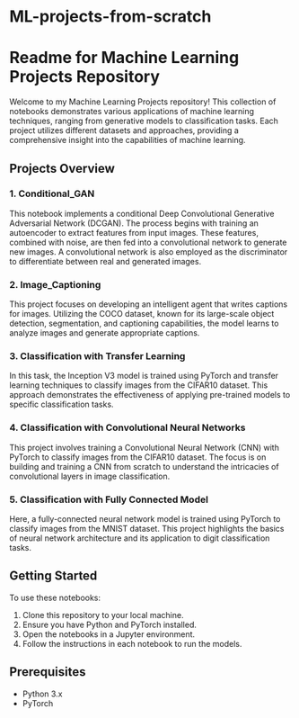 # ML-projects-from-scratch

# Readme for Machine Learning Projects Repository

Welcome to my Machine Learning Projects repository! This collection of notebooks demonstrates various applications of machine learning techniques, ranging from generative models to classification tasks. Each project utilizes different datasets and approaches, providing a comprehensive insight into the capabilities of machine learning.

## Projects Overview

### 1. Conditional_GAN
This notebook implements a conditional Deep Convolutional Generative Adversarial Network (DCGAN). The process begins with training an autoencoder to extract features from input images. These features, combined with noise, are then fed into a convolutional network to generate new images. A convolutional network is also employed as the discriminator to differentiate between real and generated images.

### 2. Image_Captioning
This project focuses on developing an intelligent agent that writes captions for images. Utilizing the COCO dataset, known for its large-scale object detection, segmentation, and captioning capabilities, the model learns to analyze images and generate appropriate captions.

### 3. Classification with Transfer Learning
In this task, the Inception V3 model is trained using PyTorch and transfer learning techniques to classify images from the CIFAR10 dataset. This approach demonstrates the effectiveness of applying pre-trained models to specific classification tasks.

### 4. Classification with Convolutional Neural Networks
This project involves training a Convolutional Neural Network (CNN) with PyTorch to classify images from the CIFAR10 dataset. The focus is on building and training a CNN from scratch to understand the intricacies of convolutional layers in image classification.

### 5. Classification with Fully Connected Model
Here, a fully-connected neural network model is trained using PyTorch to classify images from the MNIST dataset. This project highlights the basics of neural network architecture and its application to digit classification tasks.

## Getting Started
To use these notebooks:
1. Clone this repository to your local machine.
2. Ensure you have Python and PyTorch installed.
3. Open the notebooks in a Jupyter environment.
4. Follow the instructions in each notebook to run the models.

## Prerequisites
- Python 3.x
- PyTorch
